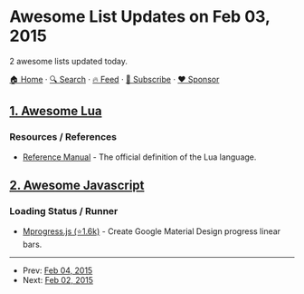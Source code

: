 # Awesome List Updates on Feb 03, 2015

2 awesome lists updated today.

[🏠 Home](/README.md) · [🔍 Search](https://www.trackawesomelist.com/search/) · [🔥 Feed](https://www.trackawesomelist.com/rss.xml) · [📮 Subscribe](https://trackawesomelist.us17.list-manage.com/subscribe?u=d2f0117aa829c83a63ec63c2f&id=36a103854c) · [❤️  Sponsor](https://github.com/sponsors/theowenyoung)



## [1. Awesome Lua](/content/LewisJEllis/awesome-lua/README.md)

### Resources / References

*   [Reference Manual](http://www.lua.org/manual/5.3/) - The official definition of the Lua language.

## [2. Awesome Javascript](/content/sorrycc/awesome-javascript/README.md)

### Loading Status / Runner

*   [Mprogress.js (⭐1.6k)](https://github.com/lightningtgc/MProgress.js) - Create Google Material Design progress linear bars.

---

- Prev: [Feb 04, 2015](/content/2015/02/04/README.md)
- Next: [Feb 02, 2015](/content/2015/02/02/README.md)